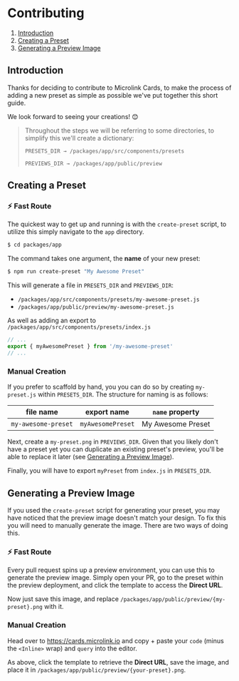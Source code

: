 # Contributing

1. [Introduction](#introduction)
1. [Creating a Preset](#creating-a-preset)
1. [Generating a Preview Image](#generating-a-preview-image)

## Introduction

Thanks for deciding to contribute to Microlink Cards, to make the process of adding a new preset as simple as possible we've put together this short guide.

We look forward to seeing your creations! 😊

> Throughout the steps we will be referring to some directories, to simplify this we'll create a dictionary:
>
> ```
> PRESETS_DIR → /packages/app/src/components/presets
>
> PREVIEWS_DIR → /packages/app/public/preview
> ```

## Creating a Preset

### ⚡️ Fast Route

The quickest way to get up and running is with the `create-preset` script, to utilize this simply navigate to the `app` directory.

```bash
$ cd packages/app
```

The command takes one argument, the **name** of your new preset:

```bash
$ npm run create-preset "My Awesome Preset"
```

This will generate a file in `PRESETS_DIR` and `PREVIEWS_DIR`:

- `/packages/app/src/components/presets/my-awesome-preset.js`
- `/packages/app/public/preview/my-awesome-preset.js`

As well as adding an export to `/packages/app/src/components/presets/index.js`

```js
// ...
export { myAwesomePreset } from '/my-awesome-preset'
// ...
```

### Manual Creation

If you prefer to scaffold by hand, you you can do so by creating `my-preset.js` within `PRESETS_DIR`. The structure for naming is as follows:

| file name           | export name       | `name` property   |
| ------------------- | ----------------- | ----------------- |
| `my-awesome-preset` | `myAwesomePreset` | My Awesome Preset |

Next, create a `my-preset.png` in `PREVIEWS_DIR`. Given that you likely don't have a preset yet you can duplicate an existing preset's preview, you'll be able to replace it later (see [Generating a Preview Image](#generating-a-preview-image)).

Finally, you will have to export `myPreset` from `index.js` in `PRESETS_DIR`.

## Generating a Preview Image

If you used the `create-preset` script for generating your preset, you may have noticed that the preview image doesn't match your design. To fix this you will need to manually generate the image. There are two ways of doing this.

### ⚡️ Fast Route

Every pull request spins up a preview environment, you can use this to generate the preview image. Simply open your PR, go to the preset within the preview deployment, and click the template to access the **Direct URL**.

Now just save this image, and replace `/packages/app/public/preview/{my-preset}.png` with it.

### Manual Creation

Head over to https://cards.microlink.io and copy + paste your `code` (minus the `<Inline>` wrap) and `query` into the editor.

As above, click the template to retrieve the **Direct URL**, save the image, and place it in `/packages/app/public/preview/{your-preset}.png`.
